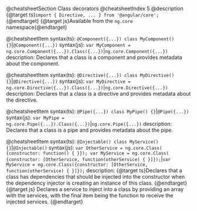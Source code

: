 @cheatsheetSection
Class decorators
@cheatsheetIndex 5
@description
{@target ts}`import { Directive, ... } from '@angular/core';`{@endtarget}
{@target js}Available from the `ng.core` namespace{@endtarget}

@cheatsheetItem
syntax(ts):
`@Component({...})
class MyComponent() {}`|`@Component({...})`
syntax(js):
`var MyComponent = ng.core.Component({...}).Class({...})`|`ng.core.Component({...})`
description:
Declares that a class is a component and provides metadata about the component.

@cheatsheetItem
syntax(ts):
`@Directive({...})
class MyDirective() {}`|`@Directive({...})`
syntax(js):
`var MyDirective = ng.core.Directive({...}).Class({...})`|`ng.core.Directive({...})`
description:
Declares that a class is a directive and provides metadata about the directive.

@cheatsheetItem
syntax(ts):
`@Pipe({...})
class MyPipe() {}`|`@Pipe({...})`
syntax(js):
`var MyPipe = ng.core.Pipe({...}).Class({...})`|`ng.core.Pipe({...})`
description:
Declares that a class is a pipe and provides metadata about the pipe.

@cheatsheetItem
syntax(ts):
`@Injectable()
class MyService() {}`|`@Injectable()`
syntax(js):
`var OtherService = ng.core.Class(
    {constructor: function() { }});
var MyService = ng.core.Class(
    {constructor: [OtherService, function(otherService) { }]});`|`var MyService = ng.core.Class({constructor: [OtherService, function(otherService) { }]});`
description:
{@target ts}Declares that a class has dependencies that should be injected into the constructor when the dependency injector is creating an instance of this class.
{@endtarget}
{@target js}
Declares a service to inject into a class by providing an array with the services, with the final item being the function to receive the injected services.
{@endtarget}
